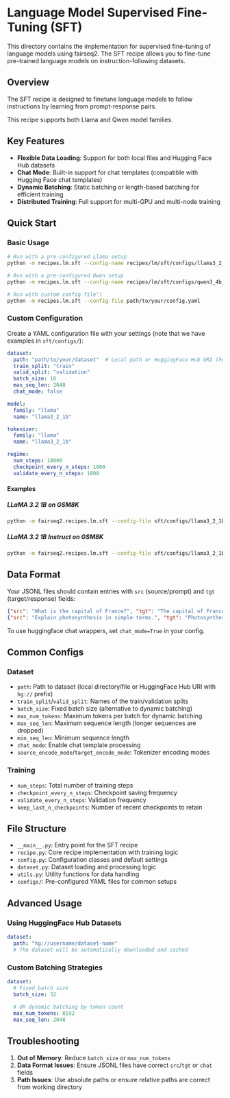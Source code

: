 # Language Model Supervised Fine-Tuning (SFT)

This directory contains the implementation for supervised fine-tuning of language models using fairseq2. The SFT recipe allows you to fine-tune pre-trained language models on instruction-following datasets.

## Overview

The SFT recipe is designed to finetune language models to follow instructions by learning from prompt-response pairs.

This recipe supports both Llama and Qwen model families.

## Key Features

- **Flexible Data Loading**: Support for both local files and Hugging Face Hub datasets
- **Chat Mode**: Built-in support for chat templates (compatible with Hugging Face chat templates)
- **Dynamic Batching**: Static batching or length-based batching for efficient training
- **Distributed Training**: Full support for multi-GPU and multi-node training

## Quick Start

### Basic Usage

```bash
# Run with a pre-configured Llama setup
python -m recipes.lm.sft --config-name recipes/lm/sft/configs/llama3_2_1b_gsm8k.yaml

# Run with a pre-configured Qwen setup
python -m recipes.lm.sft --config-name recipes/lm/sft/configs/qwen3_4b_gsm8k.yaml

# Run with custom config file")
python -m recipes.lm.sft --config-file path/to/your/config.yaml
```

### Custom Configuration

Create a YAML configuration file with your settings (note that we have examples in `sft/configs/`):

```yaml
dataset:
  path: "path/to/your/dataset"  # Local path or HuggingFace Hub URI (hg://username/dataset)
  train_split: "train"
  valid_split: "validation"
  batch_size: 16
  max_seq_len: 2048
  chat_mode: false

model:
  family: "llama"
  name: "llama3_2_1b"

tokenizer:
  family: "llama" 
  name: "llama3_2_1b"

regime:
  num_steps: 10000
  checkpoint_every_n_steps: 1000
  validate_every_n_steps: 1000
```

#### Examples

##### LLaMA 3.2 1B on GSM8K
```bash
python -m fairseq2.recipes.lm.sft --config-file sft/configs/llama3_2_1b_gsm8k.yaml
```

##### LLaMA 3.2 1B Instruct on GSM8K  
```bash
python -m fairseq2.recipes.lm.sft --config-file sft/configs/llama3_2_1b_instruct_gsm8k.yaml
```

## Data Format

Your JSONL files should contain entries with `src` (source/prompt) and `tgt` (target/response) fields:

```json
{"src": "What is the capital of France?", "tgt": "The capital of France is Paris."}
{"src": "Explain photosynthesis in simple terms.", "tgt": "Photosynthesis is the process by which plants use sunlight, water, and carbon dioxide to create oxygen and energy in the form of sugar."}
```

To use huggingface chat wrappers, set `chat_mode=True` in your config.

## Common Configs

### Dataset

- `path`: Path to dataset (local directory/file or HuggingFace Hub URI with `hg://` prefix)
- `train_split`/`valid_split`: Names of the train/validation splits
- `batch_size`: Fixed batch size (alternative to dynamic batching)
- `max_num_tokens`: Maximum tokens per batch for dynamic batching
- `max_seq_len`: Maximum sequence length (longer sequences are dropped)
- `min_seq_len`: Minimum sequence length
- `chat_mode`: Enable chat template processing
- `source_encode_mode`/`target_encode_mode`: Tokenizer encoding modes

### Training

- `num_steps`: Total number of training steps
- `checkpoint_every_n_steps`: Checkpoint saving frequency
- `validate_every_n_steps`: Validation frequency
- `keep_last_n_checkpoints`: Number of recent checkpoints to retain

## File Structure

- `__main__.py`: Entry point for the SFT recipe
- `recipe.py`: Core recipe implementation with training logic
- `config.py`: Configuration classes and default settings
- `dataset.py`: Dataset loading and processing logic
- `utils.py`: Utility functions for data handling
- `configs/`: Pre-configured YAML files for common setups



## Advanced Usage

### Using HuggingFace Hub Datasets

```yaml
dataset:
  path: "hg://username/dataset-name"
  # The dataset will be automatically downloaded and cached
```

### Custom Batching Strategies

```yaml
dataset:
  # Fixed batch size
  batch_size: 32
  
  # OR dynamic batching by token count
  max_num_tokens: 8192
  max_seq_len: 2048
```


## Troubleshooting

1. **Out of Memory**: Reduce `batch_size` or `max_num_tokens`
2. **Data Format Issues**: Ensure JSONL files have correct `src`/`tgt` or `chat` fields
3. **Path Issues**: Use absolute paths or ensure relative paths are correct from working directory